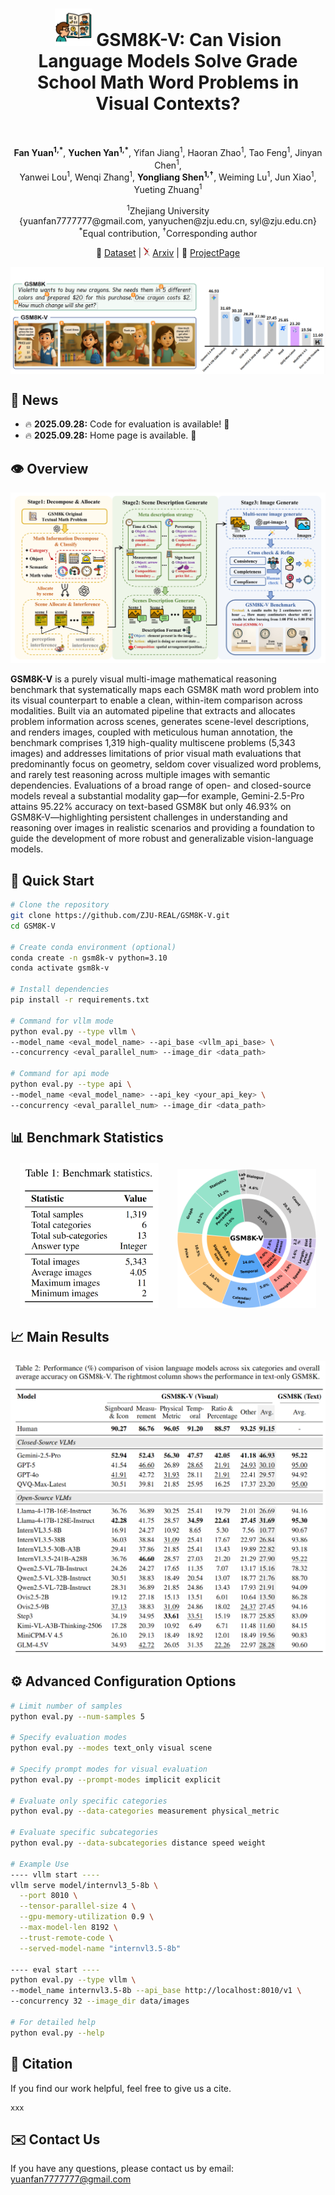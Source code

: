 <div align="center">

<h1><img src="assets/logo.png" alt="GSM8K-V Logo" height="60"> GSM8K-V: Can Vision Language Models Solve Grade School Math Word Problems in Visual Contexts?</h1>

</div>

<br>

<p align="center">
  <strong>Fan Yuan<sup>1,*</sup></strong>,
  <strong>Yuchen Yan<sup>1,*</sup></strong>,
  Yifan Jiang<sup>1</sup>,
  Haoran Zhao<sup>1</sup>,
  Tao Feng<sup>1</sup>,
  Jinyan Chen<sup>1</sup>,
  <br>
  Yanwei Lou<sup>1</sup>,
  Wenqi Zhang<sup>1</sup>,
  <strong>Yongliang Shen<sup>1,†</sup></strong>,
  Weiming Lu<sup>1</sup>,
  Jun Xiao<sup>1</sup>,
  Yueting Zhuang<sup>1</sup>
</p>
<p align="center">
  <sup>1</sup>Zhejiang University
  <br>
  {yuanfan7777777@gmail.com, yanyuchen@zju.edu.cn, syl@zju.edu.cn}
  <br>
  <sup>*</sup>Equal contribution, <sup>†</sup>Corresponding author
</p>

<p align="center">
🤗 <a href="https://huggingface.co/datasets/ZJU-REAL/GSM8K-V">Dataset</a> |
<img src="docs/static/images/arxiv_logo.png" 
alt="arXiv" height="14"> <a href="xx">Arxiv</a> 
| 📑 <a href="https://zju-real.github.io/GSM8K-V">ProjectPage</a> 
<br>
</p>

<img src="assets/intro.png" alt="GSM8K-V Pipeline" style="width: 600px; height: auto; display: block; margin: 0 auto;">


## 🔔 News
- 🔥 **2025.09.28:** Code for evaluation is available! 🚀
- 🔥 **2025.09.28:** Home page is available. 🌟

## 👁️ Overview 

<img src="assets/main_01.png" alt="GSM8K-V Pipeline">


**GSM8K-V** is a purely visual multi-image mathematical reasoning benchmark that systematically maps each GSM8K math word problem into its visual counterpart to enable a clean, within-item comparison across modalities. Built via an automated pipeline that extracts and allocates problem information across scenes, generates scene-level descriptions, and renders images, coupled with meticulous human annotation, the benchmark comprises 1,319 high-quality multiscene problems (5,343 images) and addresses limitations of prior visual math evaluations that predominantly focus on geometry, seldom cover visualized word problems, and rarely test reasoning across multiple images with semantic dependencies. Evaluations of a broad range of open- and closed-source models reveal a substantial modality gap—for example, Gemini-2.5-Pro attains 95.22% accuracy on text-based GSM8K but only 46.93% on GSM8K-V—highlighting persistent challenges in understanding and reasoning over images in realistic scenarios and providing a foundation to guide the development of more robust and generalizable vision-language models.



## 🚀 Quick Start

```bash
# Clone the repository
git clone https://github.com/ZJU-REAL/GSM8K-V.git
cd GSM8K-V

# Create conda environment (optional)
conda create -n gsm8k-v python=3.10
conda activate gsm8k-v

# Install dependencies
pip install -r requirements.txt

# Command for vllm mode
python eval.py --type vllm \
--model_name <eval_model_name> --api_base <vllm_api_base> \
--concurrency <eval_parallel_num> --image_dir <data_path>

# Command for api mode
python eval.py --type api \
--model_name <eval_model_name> --api_key <your_api_key> \ 
--concurrency <eval_parallel_num> --image_dir <data_path>
```

## 📊 Benchmark Statistics

<div align="center" style="display: table; margin: 20px auto;">
  <div style="display: table-cell; text-align: center; padding: 0 15px;">
    <img src="assets/data_statistic.png" alt="Dataset Statistics" style="width: 300px; height: auto;">
  </div>
  <div style="display: table-cell; text-align: center; padding: 0 15px;">
    <img src="assets/data_distribution_01.png" alt="Category Distribution" style="width: 300px; height: auto;">
  </div>
</div>

## 📈 Main Results

<img src="assets/main_result.png" alt="Main Result" style="width: 600px; height: auto; display: block; margin: 0 auto;">

## ⚙️ Advanced Configuration Options

```bash
# Limit number of samples
python eval.py --num-samples 5

# Specify evaluation modes
python eval.py --modes text_only visual scene

# Specify prompt modes for visual evaluation
python eval.py --prompt-modes implicit explicit

# Evaluate only specific categories
python eval.py --data-categories measurement physical_metric

# Evaluate specific subcategories
python eval.py --data-subcategories distance speed weight

# Example Use
---- vllm start ----
vllm serve model/internvl3_5-8b \
  --port 8010 \
  --tensor-parallel-size 4 \
  --gpu-memory-utilization 0.9 \
  --max-model-len 8192 \
  --trust-remote-code \
  --served-model-name "internvl3.5-8b"

---- eval start ----
python eval.py --type vllm \
--model_name internvl3.5-8b --api_base http://localhost:8010/v1 \
--concurrency 32 --image_dir data/images

# For detailed help
python eval.py --help
```


## 📝 Citation

If you find our work helpful, feel free to give us a cite.

```
xxx
```

## ✉️ Contact Us
If you have any questions, please contact us by email: 
yuanfan7777777@gmail.com